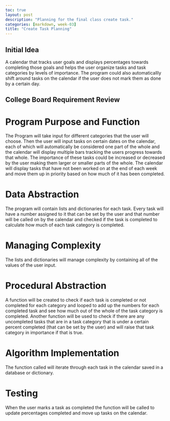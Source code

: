 ```yaml
---
toc: true
layout: post
description: "Planning for the final class create task."
categories: [markdown, week-03]
title: "Create Task Planning"
---
```

## Initial Idea

A calendar that tracks user goals and displays percentages towards completing those goals and helps the user organize tasks and task categories by levels of importance. The program could also automaticallly shift around tasks on the calendar if the user does not mark them as done by a certain day. 

## College Board Requirement Review

# Program Purpose and Function

The Program will take input for different categories that the user will choose. Then the user will input tasks on certain dates on the calendar, each of which will automatically be considered one part of the whole and the calendar will display multiple bars tracking the users progress towards that whole. The importance of these tasks could be increased or decreased by the user making them larger or smaller parts of the whole. The calendar will display tasks that have not been worked on at the end of each week and move them up in priority based on how much of it has been completed.

# Data Abstraction

The program will contain lists and dictionaries for each task. Every task will have a number assigned to it that can be set by the user and that number will be called on by the calendar and checked if the task is completed to calculate how much of each task category is completed.

# Managing Complexity

The lists and dictionaries will manage complexity by containing all of the values of the user input.

# Procedural Abstraction

A function will be created to check if each task is completed or not completed for each category and looped to add up the numbers for each completed task and see how much out of the whole of the task category is completed. Another function will be used to check if there are any uncompleted tasks that are in a task category that is under a certain percent completed (that can be set by the user) and will raise that task category in importance if that is true.

# Algorithm Implementation

The function called will iterate through each task in the calendar saved in a database or dictionary.

# Testing

When the user marks a task as completed the function will be called to update percentages completed and move up tasks on the calendar.